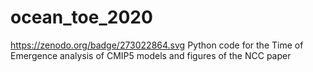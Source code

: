 # ocean_toe_2020

https://zenodo.org/badge/273022864.svg 
Python code for the Time of Emergence analysis of CMIP5 models and figures of the NCC paper
